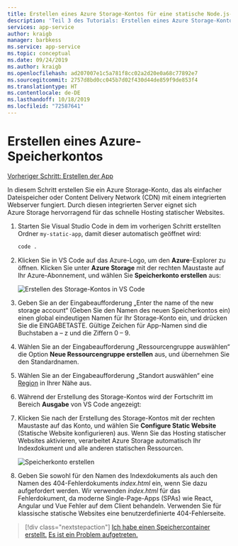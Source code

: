```yaml
---
title: Erstellen eines Azure Storage-Kontos für eine statische Node.js-Website in Visual Studio Code
description: 'Teil 3 des Tutorials: Erstellen eines Azure Storage-Kontos'
services: app-service
author: kraigb
manager: barbkess
ms.service: app-service
ms.topic: conceptual
ms.date: 09/24/2019
ms.author: kraigb
ms.openlocfilehash: ad207007e1c5a781f8cc02a2d20e0a68c77892e7
ms.sourcegitcommit: 2757d8bd0cc045b7d02f430d44de859f9de853f4
ms.translationtype: HT
ms.contentlocale: de-DE
ms.lasthandoff: 10/18/2019
ms.locfileid: "72587641"
---
```

# <a name="create-an-azure-storage-account"></a>Erstellen eines Azure-Speicherkontos

[Vorheriger Schritt: Erstellen der App](tutorial-vscode-static-website-node-02.md)

In diesem Schritt erstellen Sie ein Azure Storage-Konto, das als einfacher Dateispeicher oder Content Delivery Network (CDN) mit einem integrierten Webserver fungiert. Durch diesen integrierten Server eignet sich Azure Storage hervorragend für das schnelle Hosting statischer Websites.

1. Starten Sie Visual Studio Code in dem im vorherigen Schritt erstellten Ordner `my-static-app`, damit dieser automatisch geöffnet wird:

    ```bash
    code .
    ```

1. Klicken Sie in VS Code auf das Azure-Logo, um den **Azure**-Explorer zu öffnen. Klicken Sie unter **Azure Storage** mit der rechten Maustaste auf Ihr Azure-Abonnement, und wählen Sie **Speicherkonto erstellen** aus:

    ![Erstellen des Storage-Kontos in VS Code](media/static-website/create-storage-account.png)

1. Geben Sie an der Eingabeaufforderung „Enter the name of the new storage account“ (Geben Sie den Namen des neuen Speicherkontos ein) einen global eindeutigen Namen für Ihr Storage-Konto ein, und drücken Sie die EINGABETASTE. Gültige Zeichen für App-Namen sind die Buchstaben a – z und die Ziffern 0 – 9.

1. Wählen Sie an der Eingabeaufforderung „Ressourcengruppe auswählen“ die Option **Neue Ressourcengruppe erstellen** aus, und übernehmen Sie den Standardnamen.

1. Wählen Sie an der Eingabeaufforderung „Standort auswählen“ eine [Region](https://azure.microsoft.com/regions/) in Ihrer Nähe aus.

1. Während der Erstellung des Storage-Kontos wird der Fortschritt im Bereich **Ausgabe** von VS Code angezeigt:

1. Klicken Sie nach der Erstellung des Storage-Kontos mit der rechten Maustaste auf das Konto, und wählen Sie **Configure Static Website** (Statische Website konfigurieren) aus. Wenn Sie das Hosting statischer Websites aktivieren, verarbeitet Azure Storage automatisch Ihr Indexdokument und alle anderen statischen Ressourcen.

    ![Speicherkonto erstellen](media/static-website/configure-static-website.png)

1. Geben Sie sowohl für den Namen des Indexdokuments als auch den Namen des 404-Fehlerdokuments *index.html* ein, wenn Sie dazu aufgefordert werden. Wir verwenden *index.html* für das Fehlerdokument, da moderne Single-Page-Apps (SPAs) wie React, Angular und Vue Fehler auf dem Client behandeln. Verwenden Sie für klassische statische Websites eine benutzerdefinierte 404-Fehlerseite.

> [!div class="nextstepaction"]
> [Ich habe einen Speichercontainer erstellt.](tutorial-vscode-static-website-node-04.md) [Es ist ein Problem aufgetreten.](https://www.research.net/r/PWZWZ52?tutorial=node-deployment-staticwebsite&step=create-storage)
